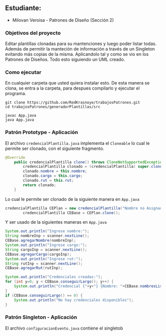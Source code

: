 ## Estudiante:
* Milovan Veroisa - Patrones de Diseño (Sección 2)

### Objetivos del proyecto

Editar plantillas clonadas para su mantenciones y luego poder listar todas. Además de permitir la manteción de información a través de un Singleton evitando más copias de la misma. Aplicandolo tal y como se vio en los Patrones de Diseños. Todo esto siguiendo un UML creado.

### Como ejecutar

En cualquier carpeta que usted quiera instalar esto. De esta manera se clona, se entra a la carpeta, para despues compilarlo y ejecutar el programa.
```git
git clone https://github.com/RedKrasnoye/trabajosPatrones.git
cd trabajosPatrones/generadorPlantillas/src

javac App.java
java App.java
```

### Patrón Prototype - Aplicación
El archivo `credencialPlantilla.java` implementa el `Cloneable` lo cual le permite ser clonado, con el siguiente fragmento.

```java
@Override
    public credencialPlantilla clone() throws CloneNotSupportedException {
        credencialPlantilla clonado = (credencialPlantilla) super.clone();
        clonado.nombre = this.nombre;
        clonado.cargo = this.cargo;
        clonado.rut = this.rut;
        return clonado;
    }
```

Lo cual le permite ser clonado de la siguiente manera en `App.java`

```java
credencialPlantilla CEPlan = new credencialPlantilla("Nombre no Asignado", "Cargo no Asignado", "Rut no Asignado");
        credencialPlantilla CEBase = CEPlan.clone();
```

Y ser usado de la siguientes maneras en `App.java`

```java
System.out.println("Ingrese nombre:");
String nombreInp = scanner.nextLine();
CEBase.agregarNombre(nombreInp);
System.out.println("Ingrese cargo:");
String cargoInp = scanner.nextLine();
CEBase.agregarCargo(cargoInp);
System.out.println("Ingrese rut:");
String rutInp = scanner.nextLine();
CEBase.agregarRut(rutInp);
```

```java
System.out.println("Credenciales creadas:");
for (int y=0; y < CEBase.conseguirLargo(); y++) {
    System.out.println("Credencial {"+y+"} {Nombre: "+CEBase.nombresLista.get(y)+" / Cargo: "+CEBase.cargosLista.get(y)+" / Rut: "+CEBase.rutLista.get(y)+"}");
}
if (CEBase.conseguirLargo() == 0) {
    System.out.println("No hay credenciales disponibles");
}
```

### Patrón Singleton - Aplicación

El archivo `configuracionEvento.java` contiene el singletob
